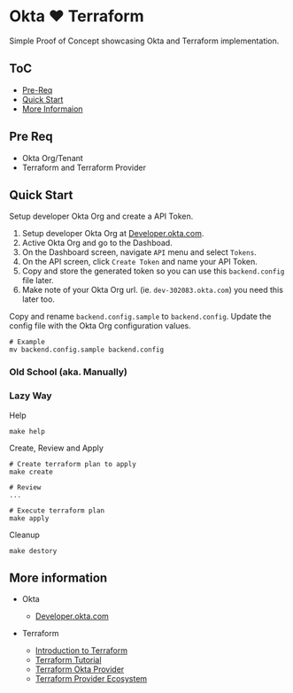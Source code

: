 # Okta :heart: Terraform
Simple Proof of Concept showcasing Okta and Terraform implementation.


## ToC
* [Pre-Req](#pre-req)
* [Quick Start](#quick-start)
* [More Informaion](#more-information)

## Pre Req

* Okta Org/Tenant
* Terraform and Terraform Provider

## Quick Start

Setup developer Okta Org and create a API Token.

1. Setup developer Okta Org at [Developer.okta.com](https://developer.okta.com/).
2. Active Okta Org and go to the Dashboad.
3. On the Dashboard screen, navigate `API` menu and select `Tokens`.
4. On the API screen, click `Create Token` and name your API Token.
5. Copy and store the generated token so you can use this `backend.config` file later.
6. Make note of your Okta Org url. (ie. `dev-302083.okta.com`) you need this later too.

Copy and rename `backend.config.sample` to `backend.config`. Update the config file with the Okta Org configuration values.

```
# Example
mv backend.config.sample backend.config
```
### Old School (aka. Manually)

### Lazy Way
Help
```
make help
```

Create, Review and Apply
```
# Create terraform plan to apply
make create 

# Review
...

# Execute terraform plan
make apply
```

Cleanup 
```
make destory
```

## More information

* Okta
  * [Developer.okta.com](https://developer.okta.com)
 
* Terraform
  * [Introduction to Terraform](https://www.terraform.io/intro/index.html)
  * [Terraform Tutorial](https://learn.hashicorp.com/terraform)
  * [Terraform Okta Provider](https://www.terraform.io/docs/providers/okta/index.html)
  * [Terraform Provider Ecosystem](https://www.terraform.io/docs/providers/index.html)
